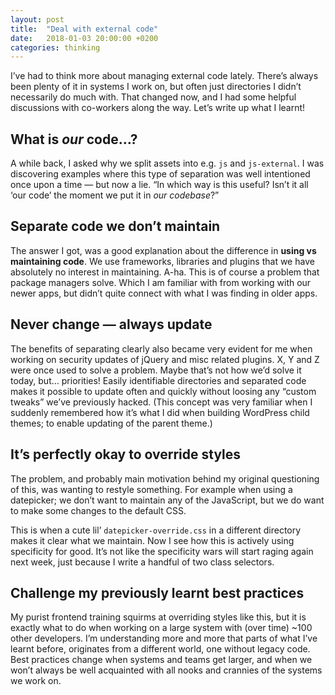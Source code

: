 ```yaml
---
layout: post
title:  "Deal with external code"
date:   2018-01-03 20:00:00 +0200
categories: thinking
---
```


I’ve had to think more about managing external code lately. There’s always been plenty of it in systems I work on, but often just directories I didn’t necessarily do much with. That changed now, and I had some helpful discussions with co-workers along the way. Let’s write up what I learnt!

## What is *our* code…?
A while back, I asked why we split assets into e.g. `js` and `js-external`. I was discovering examples where this type of separation was well intentioned once upon a time — but now a lie. “In&nbsp;which way is this useful? Isn’t it all ‘our code’ the moment we put it in *our codebase*?”

## Separate code we don’t maintain
The answer I got, was a good explanation about the difference in **using vs maintaining code**. We&nbsp;use frameworks, libraries and plugins that we have absolutely no interest in maintaining. A-ha.&nbsp;This is of course a problem that package managers solve. Which I am familiar with from working with our newer apps, but didn’t quite connect with what I was finding in older apps.

## Never change — always update
The benefits of separating clearly also became very evident for me when working on security updates of jQuery and misc related plugins. X, Y and Z were once used to solve a problem. Maybe that’s not how we’d solve it today, but… priorities! Easily identifiable directories and separated code makes it possible to update often and quickly without loosing any “custom tweaks” we’ve previously hacked. (This concept was very familiar when I suddenly remembered how it’s what I did when building WordPress child themes; to enable updating of the parent theme.)

## It’s perfectly okay to override styles
The problem, and probably main motivation behind my original questioning of this, was wanting to restyle something. For example when using a datepicker; we don’t want to maintain any of the JavaScript, but we do want to make some changes to the default CSS.

This is when a cute lil’ `datepicker-override.css` in a different directory makes it clear what we maintain. Now I see how this is actively using specificity for good. It’s not like the specificity wars will start raging again next week, just because I write a handful of two class selectors.

## Challenge my previously learnt best practices
My purist frontend training squirms at overriding styles like this, but it is exactly what to do when working on a large system with (over time) ~100 other developers. I’m understanding more and more that parts of what I’ve learnt before, originates from a different world, one without legacy code. Best practices change when systems and teams get larger, and when we won’t always be well acquainted with all nooks and crannies of the systems we work on.
